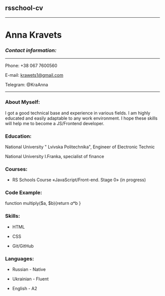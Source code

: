 ## rsschool-cv
____________________________________________________________________________________
                                                       

# **Anna Kravets**


### *Contact information:* 
____________________________________________________________________________________


Phone: +38 067 7600560

E-mail: krawets1@gmail.com

Telegram: @KraAnna
____________________________________________________________________________________



### About Myself:

I got a good technical base and experience in various fields. I am highly educated and easily adaptable to any work environment. I hope these skills will help me to become a JS/Frontend developer.


### Education:
National University " Lvivska Politechnika", Engineer of Electronic Technic


National University I.Franka, specialist of finance


### Courses:
+ RS Schools Course «JavaScript/Front-end. Stage 0» (in progress)


### Code Example:

function multiply($a, $b){return $a *$b
}


















### Skills:

+ HTML

+ CSS 

+ Git/GitHub



### Languages:



+ Russian - Native

+ Ukrainian - Fluent

+ English - A2 